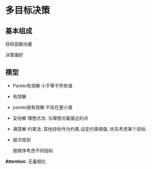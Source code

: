 # 多目标决策

## 基本组成

目标函数向量

决策偏好



## 模型

- Pareto有效解
  小于等于所有值

- 有效解
  
  

- pareto弱有效解
  不存在更小值

- 妥协解
  理想点法: 与理想点最接近的点

- 满意解
  约束法: 其他目标作为约束,设定约束阈值, 优先考虑某个目标.

- 层次规划
  
  按顺序考虑不同指标
  
  

**Attention**: 无量纲化




